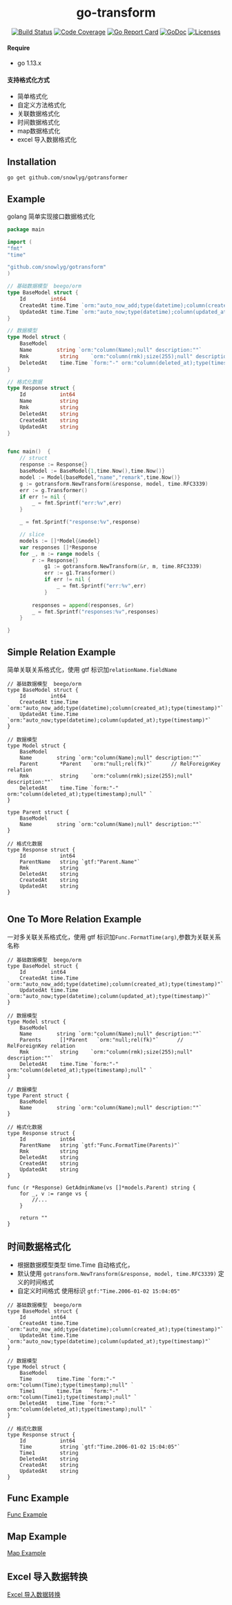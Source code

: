 <h1 align="center">go-transform</h1>

<p align="center">
    <a href="https://travis-ci.org/snowlyg/gotransformer"><img src="https://travis-ci.org/snowlyg/gotransformer.svg?branch=master" alt="Build Status"></a>
    <a href="https://codecov.io/gh/snowlyg/gotransformer"><img src="https://codecov.io/gh/snowlyg/gotransformer/branch/master/graph/badge.svg" alt="Code Coverage"></a>
    <a href="https://goreportcard.com/report/github.com/snowlyg/gotransformer"><img src="https://goreportcard.com/badge/github.com/snowlyg/gotransformer" alt="Go Report Card"></a>
    <a href="https://godoc.org/github.com/snowlyg/gotransformer"><img src="https://godoc.org/github.com/snowlyg/gotransformer?status.svg" alt="GoDoc"></a>
    <a href="https://github.com/snowlyg/gotransformer/blob/master/LICENSE"><img src="https://img.shields.io/github/license/snowlyg/gotransformer" alt="Licenses"></a>
</p>

#### Require
- go 1.13.x

#### 支持格式化方式
- 简单格式化
- 自定义方法格式化
- 关联数据格式化
- 时间数据格式化
- map数据格式化
- excel 导入数据格式化

## Installation

```
go get github.com/snowlyg/gotransformer

```


## Example
golang 简单实现接口数据格式化
```go
package main

import (
"fmt"
"time"

"github.com/snowlyg/gotransform"
)

// 基础数据模型  beego/orm 
type BaseModel struct {
	Id        int64
	CreatedAt time.Time `orm:"auto_now_add;type(datetime);column(created_at);type(timestamp)"`
	UpdatedAt time.Time `orm:"auto_now;type(datetime);column(updated_at);type(timestamp)"`
}

// 数据模型
type Model struct {
	BaseModel
	Name        string `orm:"column(Name);null" description:""`
	Rmk          string    `orm:"column(rmk);size(255);null" description:""`
	DeletedAt    time.Time `form:"-" orm:"column(deleted_at);type(timestamp);null" `
}

// 格式化数据
type Response struct {
	Id           int64
	Name         string
    Rmk          string
	DeletedAt    string
	CreatedAt    string
	UpdatedAt    string
}


func main()  {
    // struct
    response := Response{}
    baseModel := BaseModel{1,time.Now(),time.Now()}
    model := Model{baseModel,"name","remark",time.Now()}
    g := gotransform.NewTransform(&response, model, time.RFC3339)
    err := g.Transformer()
    if err != nil {
        _ = fmt.Sprintf("err:%v",err)
    }

    _ = fmt.Sprintf("response:%v",response)

    // slice
    models := []*Model{&model}
	var responses []*Response
	for _, m := range models {
		r := Response{}
		    g1 := gotransform.NewTransform(&r, m, time.RFC3339)
            err := g1.Transformer()
            if err != nil {
                _ = fmt.Sprintf("err:%v",err)
            }
           
		responses = append(responses, &r)
        _ = fmt.Sprintf("responses:%v",responses)
	}

}

```

## Simple Relation Example
简单关联关系格式化，使用 gtf 标识加`relationName.fieldName`
 
```
// 基础数据模型  beego/orm 
type BaseModel struct {
	Id        int64
	CreatedAt time.Time `orm:"auto_now_add;type(datetime);column(created_at);type(timestamp)"`
	UpdatedAt time.Time `orm:"auto_now;type(datetime);column(updated_at);type(timestamp)"`
}

// 数据模型
type Model struct {
	BaseModel
	Name        string `orm:"column(Name);null" description:""`
    Parent       *Parent   `orm:"null;rel(fk)"`      // RelForeignKey relation
	Rmk          string    `orm:"column(rmk);size(255);null" description:""`
	DeletedAt    time.Time `form:"-" orm:"column(deleted_at);type(timestamp);null" `
}

type Parent struct {
	BaseModel
	Name        string `orm:"column(Name);null" description:""`
}

// 格式化数据
type Response struct {
	Id           int64
	ParentName   string `gtf:"Parent.Name"`
    Rmk          string
	DeletedAt    string
	CreatedAt    string
	UpdatedAt    string
}


```

## One To More Relation Example
一对多关联关系格式化，使用 gtf 标识加`Func.FormatTime(arg)`,参数为关联关系名称
 
```
// 基础数据模型  beego/orm 
type BaseModel struct {
	Id        int64
	CreatedAt time.Time `orm:"auto_now_add;type(datetime);column(created_at);type(timestamp)"`
	UpdatedAt time.Time `orm:"auto_now;type(datetime);column(updated_at);type(timestamp)"`
}

// 数据模型
type Model struct {
	BaseModel
	Name        string `orm:"column(Name);null" description:""`
    Parents      []*Parent   `orm:"null;rel(fk)"`      // RelForeignKey relation
	Rmk          string    `orm:"column(rmk);size(255);null" description:""`
	DeletedAt    time.Time `form:"-" orm:"column(deleted_at);type(timestamp);null" `
}

// 数据模型
type Parent struct {
	BaseModel
	Name        string `orm:"column(Name);null" description:""`
}

// 格式化数据
type Response struct {
	Id           int64
	ParentName   string `gtf:"Func.FormatTime(Parents)"`
    Rmk          string
	DeletedAt    string
	CreatedAt    string
	UpdatedAt    string
}

func (r *Response) GetAdminName(vs []*models.Parent) string {
	for _, v := range vs {
		//...
	}

	return ""
}

```

## 时间数据格式化
- 根据数据模型类型 time.Time 自动格式化，
- 默认使用 `gotransform.NewTransform(&response, model, time.RFC3339)` 定义的时间格式
- 自定义时间格式 使用标识 `gtf:"Time.2006-01-02 15:04:05"`
 
```
// 基础数据模型  beego/orm 
type BaseModel struct {
	Id        int64
	CreatedAt time.Time `orm:"auto_now_add;type(datetime);column(created_at);type(timestamp)"`
	UpdatedAt time.Time `orm:"auto_now;type(datetime);column(updated_at);type(timestamp)"`
}

// 数据模型
type Model struct {
	BaseModel
	Time        time.Time `form:"-" orm:"column(Time);type(timestamp);null" `
	Time1       time.Tim   `form:"-" orm:"column(Time1);type(timestamp);null" `
	DeletedAt   time.Time `form:"-" orm:"column(deleted_at);type(timestamp);null" `
}

// 格式化数据
type Response struct {
	Id           int64
    Time         string `gtf:"Time.2006-01-02 15:04:05"`
    Time1        string 
	DeletedAt    string
	CreatedAt    string
	UpdatedAt    string
}
```


## Func Example
[Func Example](FUNC.md)

## Map Example
[Map Example](MAP.md)

 
## Excel 导入数据转换
[Excel 导入数据转换](XLSX.md)
